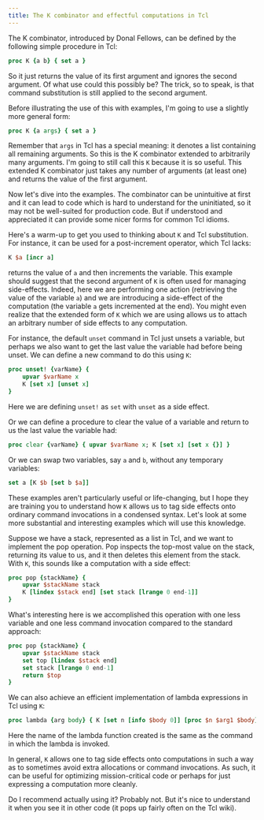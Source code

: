 ```yaml
---
title: The K combinator and effectful computations in Tcl
---
```


The K combinator, introduced by Donal Fellows, can be defined by the following simple procedure in Tcl:

``` tcl
proc K {a b} { set a }
```

So it just returns the value of its first argument and ignores the second argument. Of what use could this possibly be? The trick, so to speak, is that command substitution is still applied to the second argument.

Before illustrating the use of this with examples, I'm going to use a slightly more general form:

``` tcl
proc K {a args} { set a }
```

Remember that ```args``` in Tcl has a special meaning: it denotes a list containing all remaining arguments. So this is the K combinator extended to arbitrarily many arguments. I'm going to still call this ```K``` because it is so useful. This extended K combinator just takes any number of arguments (at least one) and returns the value of the first argument.

Now let's dive into the examples. The combinator can be unintuitive at first and it can lead to code which is hard to understand for the uninitiated, so it may not be well-suited for production code. But if understood and appreciated it can provide some nicer forms for common Tcl idioms.

Here's a warm-up to get you used to thinking about ```K``` and Tcl substitution. For instance, it can be used for a post-increment operator, which Tcl lacks:

``` tcl
K $a [incr a]
```

returns the value of ```a``` and then increments the variable. This example should suggest that the second argument of ```K``` is often used for managing side-effects. Indeed, here we are performing one action (retrieving the value of the variable ```a```) and we are introducing a side-effect of the computation (the variable ```a``` gets incremented at the end). You might even realize that the extended form of ```K``` which we are using allows us to attach an arbitrary number of side effects to any computation.

For instance, the default ```unset``` command in Tcl just unsets a variable, but perhaps we also want to get the last value the variable had before being unset. We can define a new command to do this using ```K```:

``` tcl
proc unset! {varName} {
	upvar $varName x
	K [set x] [unset x]
}
```

Here we are defining ```unset!``` as ```set``` with ```unset``` as a side effect.

Or we can define a procedure to clear the value of a variable and return to us the last value the variable had:

``` tcl
proc clear {varName} { upvar $varName x; K [set x] [set x {}] }
```

Or we can swap two variables, say ```a``` and ```b```, without any temporary variables:

``` tcl
set a [K $b [set b $a]]
```

These examples aren't particularly useful or life-changing, but I hope they are training you to understand how ```K``` allows us to tag side effects onto ordinary command invocations in a condensed syntax. Let's look at some more substantial and interesting examples which will use this knowledge.

Suppose we have a stack, represented as a list in Tcl, and we want to implement the pop operation. Pop inspects the top-most value on the stack, returning its value to us, and it then deletes this element from the stack. With ```K```, this sounds like a computation with a side effect:

``` tcl
proc pop {stackName} {
	upvar $stackName stack
	K [lindex $stack end] [set stack [lrange 0 end-1]]
}
```

What's interesting here is we accomplished this operation with one less variable and one less command invocation compared to the standard approach:

``` tcl
proc pop {stackName} {
	upvar $stackName stack
	set top [lindex $stack end]
	set stack [lrange 0 end-1]
	return $top
}
```

We can also achieve an efficient implementation of lambda expressions in Tcl using ```K```:

``` tcl
proc lambda {arg body} { K [set n [info $body 0]] [proc $n $arg1 $body] }
```

Here the name of the lambda function created is the same as the command in which the lambda is invoked.

In general, ```K``` allows one to tag side effects onto computations in such a way as to sometimes avoid extra allocations or command invocations. As such, it can be useful for optimizing mission-critical code or perhaps for just expressing a computation more cleanly. 

Do I recommend actually using it? Probably not. But it's nice to understand it when you see it in other code (it pops up fairly often on the Tcl wiki).
